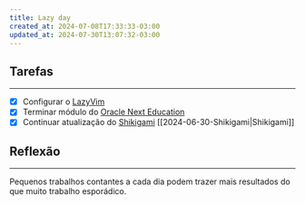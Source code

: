 ```yaml
---
title: Lazy day
created_at: 2024-07-08T17:33:33-03:00
updated_at: 2024-07-30T13:07:32-03:00
---
```

## Tarefas
---
 - [x] Configurar o [LazyVim](../../../sementes/2024/07/2024-07-08-LazyVim.md)
 - [x] Terminar módulo do [Oracle Next Education](mapas/2024-07-11-Oracle_Next_Education.md)
 - [x] Continuar atualização do [Shikigami](../../../sementes/2024/06/2024-06-30-Shikigami.md) [[2024-06-30-Shikigami|Shikigami]]

##  Reflexão
---
Pequenos trabalhos contantes a cada dia podem trazer mais resultados do que muito trabalho esporádico.